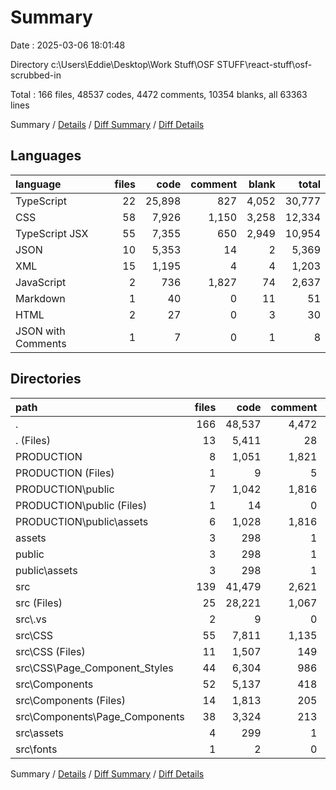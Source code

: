 # Summary

Date : 2025-03-06 18:01:48

Directory c:\\Users\\Eddie\\Desktop\\Work Stuff\\OSF STUFF\\react-stuff\\osf-scrubbed-in

Total : 166 files,  48537 codes, 4472 comments, 10354 blanks, all 63363 lines

Summary / [Details](details.md) / [Diff Summary](diff.md) / [Diff Details](diff-details.md)

## Languages
| language | files | code | comment | blank | total |
| :--- | ---: | ---: | ---: | ---: | ---: |
| TypeScript | 22 | 25,898 | 827 | 4,052 | 30,777 |
| CSS | 58 | 7,926 | 1,150 | 3,258 | 12,334 |
| TypeScript JSX | 55 | 7,355 | 650 | 2,949 | 10,954 |
| JSON | 10 | 5,353 | 14 | 2 | 5,369 |
| XML | 15 | 1,195 | 4 | 4 | 1,203 |
| JavaScript | 2 | 736 | 1,827 | 74 | 2,637 |
| Markdown | 1 | 40 | 0 | 11 | 51 |
| HTML | 2 | 27 | 0 | 3 | 30 |
| JSON with Comments | 1 | 7 | 0 | 1 | 8 |

## Directories
| path | files | code | comment | blank | total |
| :--- | ---: | ---: | ---: | ---: | ---: |
| . | 166 | 48,537 | 4,472 | 10,354 | 63,363 |
| . (Files) | 13 | 5,411 | 28 | 18 | 5,457 |
| PRODUCTION | 8 | 1,051 | 1,821 | 77 | 2,949 |
| PRODUCTION (Files) | 1 | 9 | 5 | 0 | 14 |
| PRODUCTION\\public | 7 | 1,042 | 1,816 | 77 | 2,935 |
| PRODUCTION\\public (Files) | 1 | 14 | 0 | 2 | 16 |
| PRODUCTION\\public\\assets | 6 | 1,028 | 1,816 | 75 | 2,919 |
| assets | 3 | 298 | 1 | 1 | 300 |
| public | 3 | 298 | 1 | 1 | 300 |
| public\\assets | 3 | 298 | 1 | 1 | 300 |
| src | 139 | 41,479 | 2,621 | 10,257 | 54,357 |
| src (Files) | 25 | 28,221 | 1,067 | 4,935 | 34,223 |
| src\\.vs | 2 | 9 | 0 | 0 | 9 |
| src\\CSS | 55 | 7,811 | 1,135 | 3,230 | 12,176 |
| src\\CSS (Files) | 11 | 1,507 | 149 | 475 | 2,131 |
| src\\CSS\\Page_Component_Styles | 44 | 6,304 | 986 | 2,755 | 10,045 |
| src\\Components | 52 | 5,137 | 418 | 2,091 | 7,646 |
| src\\Components (Files) | 14 | 1,813 | 205 | 636 | 2,654 |
| src\\Components\\Page_Components | 38 | 3,324 | 213 | 1,455 | 4,992 |
| src\\assets | 4 | 299 | 1 | 1 | 301 |
| src\\fonts | 1 | 2 | 0 | 0 | 2 |

Summary / [Details](details.md) / [Diff Summary](diff.md) / [Diff Details](diff-details.md)